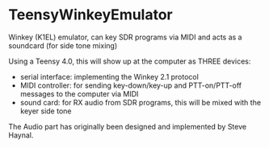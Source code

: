 # TeensyWinkeyEmulator

Winkey (K1EL) emulator, can key SDR programs via MIDI and acts as a soundcard (for side tone mixing)

Using a Teensy 4.0, this will show up at the computer as THREE devices:

- serial interface: implementing the Winkey 2.1 protocol
- MIDI controller:  for sending key-down/key-up and PTT-on/PTT-off messages to the computer via MIDI
- sound card:       for RX audio from SDR programs, this will be mixed with the keyer side tone

The Audio part has originally been designed and implemented by Steve Haynal.


